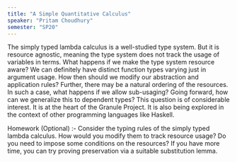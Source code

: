 ```yaml
---
title: "A Simple Quantitative Calculus"
speaker: "Pritam Choudhury"
semester: "SP20"
---
```


The simply typed lambda calculus is a well-studied type system. But it
is resource agnostic, meaning the type system does not track the usage
of variables in terms. What happens if we make the type system resource
aware? We can definitely have distinct function types varying just in
argument usage. How then should we modify our abstraction and
application rules? Further, there may be a natural ordering of the
resources. In such a case, what happens if we allow sub-usaging? Going
forward, how can we generalize this to dependent types? This question is
of considerable interest. It is at the heart of the Granule Project. It
is also being explored in the context of other programming languages
like Haskell.


Homework (Optional) :- Consider the typing rules of the simply typed
lambda calculus. How would you modify them to track resource usage? Do
you need to impose some conditions on the resources? If you have more
time, you can try proving preservation via a suitable substitution
lemma.
